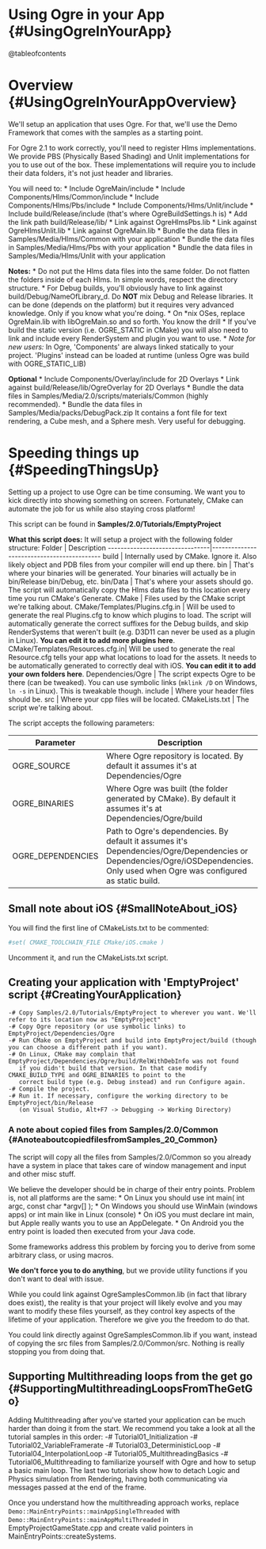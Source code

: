 # Using Ogre in your App {#UsingOgreInYourApp}

@tableofcontents


# Overview {#UsingOgreInYourAppOverview}

We'll setup an application that uses Ogre. For that, we'll use the Demo Framework that
comes with the samples as a starting point.

For Ogre 2.1 to work correctly, you'll need to register Hlms implementations.
We provide PBS (Physically Based Shading) and Unlit implementations for you to use out of the box.
These implementations will require you to include their data folders, it's not just header and libraries.

You will need to:
    * Include OgreMain/include
    * Include Components/Hlms/Common/include
    * Include Components/Hlms/Pbs/include
    * Include Components/Hlms/Unlit/include
    * Include build/Release/include (that's where OgreBuildSettings.h is)
    * Add the link path build/Release/lib/
    * Link against OgreHlmsPbs.lib
    * Link against OgreHlmsUnlit.lib
    * Link against OgreMain.lib
    * Bundle the data files in Samples/Media/Hlms/Common with your application
    * Bundle the data files in Samples/Media/Hlms/Pbs with your application
    * Bundle the data files in Samples/Media/Hlms/Unlit with your application

**Notes:**
    * Do not put the Hlms data files into the same folder. Do not flatten the
      folders inside of each Hlms. In simple words, respect the directory structure.
    * For Debug builds, you'll obviously have to link against build/Debug/NameOfLibrary_d.
      Do **NOT** mix Debug and Release libraries. It can be done (depends on the platform) but it requires
      very advanced knowledge. Only if you know what you're doing.
    * On *nix OSes, replace OgreMain.lib with libOgreMain.so and so forth. You know the drill
    * If you've build the static version (i.e. OGRE_STATIC in CMake) you will
      also need to link and include every RenderSystem and plugin you want to use.
    * *Note for new users:* In Ogre, 'Components' are always linked statically to your project.
      'Plugins' instead can be loaded at runtime (unless Ogre was build with OGRE_STATIC_LIB)

**Optional**
    * Include Components/Overlay/include for 2D Overlays
    * Link against build/Release/lib/OgreOverlay for 2D Overlays
    * Bundle the data files in Samples/Media/2.0/scripts/materials/Common (highly recommended).
    * Bundle the data files in Samples/Media/packs/DebugPack.zip It contains a font file for
      text rendering, a Cube mesh, and a Sphere mesh. Very useful for debugging.




# Speeding things up {#SpeedingThingsUp}

Setting up a project to use Ogre can be time consuming.
We want you to kick directly into showing something on screen.
Fortunately, CMake can automate the job for us while also staying cross platform!

This script can be found in **Samples/2.0/Tutorials/EmptyProject**

**What this script does:**
It will setup a project with the following folder structure:
Folder                          | Description
--------------------------------|-------------------------------------------
build                           | Internally used by CMake. Ignore it. Also likely object and PDB files from your compiler will end up there.
bin                             | That's where your binaries will be generated. Your binaries will actually be in bin/Release bin/Debug, etc.
bin/Data                        | That's where your assets should go. The script will automatically copy the Hlms data files to this location every time you run CMake's Generate.
CMake                           | Files used by the CMake script we're talking about.
CMake/Templates/Plugins.cfg.in  | Will be used to generate the real Plugins.cfg to know which plugins to load. The script will automatically generate the correct suffixes for the Debug builds, and skip RenderSystems that weren't built (e.g. D3D11 can never be used as a plugin in Linux). **You can edit it to add more plugins here**.
CMake/Templates/Resources.cfg.in| Will be used to generate the real Resource.cfg tells your app what locations to load for the assets. It needs to be automatically generated to correctly deal with iOS. **You can edit it to add your own folders here**.
Dependencies/Ogre               | The script expects Ogre to be there (can be tweaked). You can use symbolic links (`mklink /D` on Windows, `ln -s` in Linux). This is tweakable though.
include                         | Where your header files should be.
src                             | Where your cpp files will be located.
CMakeLists.txt                  | The script we're talking about.

The script accepts the following parameters:

Parameter           | Description
--------------------|-------------------------------------------
OGRE_SOURCE         | Where Ogre repository is located. By default it assumes it's at Dependencies/Ogre
OGRE_BINARIES       | Where Ogre was built (the folder generated by CMake). By default it assumes it's at Dependencies/Ogre/build
OGRE_DEPENDENCIES   | Path to Ogre's dependencies. By default it assumes it's Dependencies/Ogre/Dependencies or Dependencies/Ogre/iOSDependencies. Only used when Ogre was configured as static build.


## Small note about iOS {#SmallNoteAbout_iOS}

You will find the first line of CMakeLists.txt to be commented:
```CMake
#set( CMAKE_TOOLCHAIN_FILE CMake/iOS.cmake )
```
Uncomment it, and run the CMakeLists.txt script.


## Creating your application with 'EmptyProject' script {#CreatingYourApplication}
    -# Copy Samples/2.0/Tutorials/EmptyProject to wherever you want. We'll refer to its location now as "EmptyProject"
    -# Copy Ogre repository (or use symbolic links) to EmptyProject/Dependencies/Ogre
    -# Run CMake on EmptyProject and build into EmptyProject/build (though you can choose a different path if you want).
    -# On Linux, CMake may complain that EmptyProject/Dependencies/Ogre/build/RelWithDebInfo was not found
       if you didn't build that version. In that case modify CMAKE_BUILD_TYPE and OGRE_BINARIES to point to the
       correct build type (e.g. Debug instead) and run Configure again.
    -# Compile the project.
    -# Run it. If necessary, configure the working directory to be EmptyProject/bin/Release
       (on Visual Studio, Alt+F7 -> Debugging -> Working Directory)

### A note about copied files from Samples/2.0/Common {#AnoteaboutcopiedfilesfromSamples_20_Common}
The script will copy all the files from Samples/2.0/Common so you already have a system in place
that takes care of window management and input and other misc stuff.

We believe the developer should be in charge of their entry points. Problem is,
not all platforms are the same:
    * On Linux you should use int main( int argc, const char *argv[] );
    * On Windows you should use WinMain (windows apps) or int main like in Linux (console)
    * On iOS you must declare int main, but Apple really wants you to use an AppDelegate.
    * On Android you the entry point is loaded then executed from your Java code.

Some frameworks address this problem by forcing you to derive
from some arbitrary class, or using macros.

**We don't force you to do anything**, but we provide utility
functions if you don't want to deal with issue.

While you could link against OgreSamplesCommon.lib (in fact that library does exist), the reality
is that your project will likely evolve and you may want to modify these files yourself, as they
control key aspects of the lifetime of your application.
Therefore we give you the freedom to do that.

You could link directly against OgreSamplesCommon.lib if you want, instead of copying the src files
from Samples/2.0/Common/src. Nothing is really stopping you from doing that.

## Supporting Multithreading loops from the get go {#SupportingMultithreadingLoopsFromTheGetGo}

Adding Multithreading after you've started your application can be much harder than doing it from the start.
We recommend you take a look at all the tutorial samples in this order:
    -# Tutorial01_Initialization
    -# Tutorial02_VariableFramerate
    -# Tutorial03_DeterministicLoop
    -# Tutorial04_InterpolationLoop
    -# Tutorial05_MultithreadingBasics
    -# Tutorial06_Multithreading
to familiarize yourself with Ogre and how to setup a basic main loop.
The last two tutorials show how to detach Logic and Physics simulation from Rendering, having
both communicating via messages passed at the end of the frame.

Once you understand how the multithreading approach works, replace `Demo::MainEntryPoints::mainAppSingleThreaded`
with `Demo::MainEntryPoints::mainAppMultiThreaded` in EmptyProjectGameState.cpp
and create valid pointers in MainEntryPoints::createSystems.
